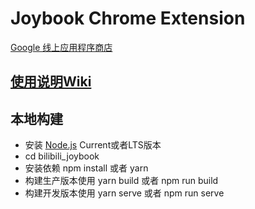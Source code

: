 # Joybook Chrome Extension

[Google 线上应用程序商店](https://chrome.google.com/webstore/detail/iecammnlpogmogajmpdljiijmokjbpam)

## [使用说明Wiki](https://github.com/Yukipedia/bilibili-joybook/wiki)

## 本地构建
- 安装 [Node.js](https://nodejs.org) Current或者LTS版本
- cd bilibili_joybook
- 安装依赖 npm install 或者 yarn
- 构建生产版本使用 yarn build 或者 npm run build
- 构建开发版本使用 yarn serve 或者 npm run serve

